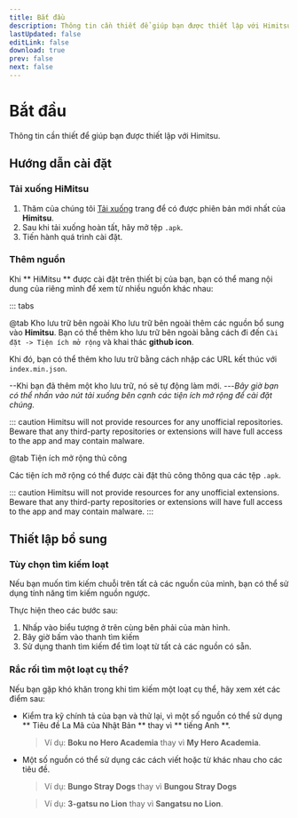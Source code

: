 ```yaml
---
title: Bắt đầu
description: Thông tin cần thiết để giúp bạn được thiết lập với Himitsu.
lastUpdated: false
editLink: false
download: true
prev: false
next: false
---
```




# Bắt đầu

Thông tin cần thiết để giúp bạn được thiết lập với Himitsu.

## Hướng dẫn cài đặt

### Tải xuống HiMitsu

1. Thăm của chúng tôi [Tải xuống](/download/) trang để có được phiên bản mới nhất của **Himitsu**.
2. Sau khi tải xuống hoàn tất, hãy mở tệp `.apk`.
3. Tiến hành quá trình cài đặt.

### Thêm nguồn

Khi ** HiMitsu ** được cài đặt trên thiết bị của bạn, bạn có thể mang nội dung của riêng mình để xem từ nhiều nguồn khác nhau:


::: tabs

@tab Kho lưu trữ bên ngoài
Kho lưu trữ bên ngoài thêm các nguồn bổ sung vào **Himitsu**. Bạn có thể thêm kho lưu trữ bên ngoài bằng cách đi đến ``Cài đặt -> Tiện ích mở rộng`` và khai thác **github icon**.

Khi đó, bạn có thể thêm kho lưu trữ bằng cách nhập các URL kết thúc với `index.min.json`.

--Khi bạn đã thêm một kho lưu trữ, nó sẽ tự động làm mới.
---*Bây giờ bạn có thể nhấn vào nút tải xuống bên cạnh các tiện ích mở rộng để cài đặt chúng.*

::: caution
Himitsu will not provide resources for any unofficial repositories. Beware that any third-party repositories or extensions will have full access to the app and may contain malware.

@tab Tiện ích mở rộng thủ công

Các tiện ích mở rộng có thể được cài đặt thủ công thông qua các tệp `.apk`.

::: caution
Himitsu will not provide resources for any unofficial extensions. Beware that any third-party repositories or extensions will have full access to the app and may contain malware.
:::

## Thiết lập bổ sung

### Tùy chọn tìm kiếm loạt

Nếu bạn muốn tìm kiếm chuỗi trên tất cả các nguồn của mình, bạn có thể sử dụng tính năng tìm kiếm nguồn ngược.

Thực hiện theo các bước sau:

1. Nhấp vào biểu tượng ở trên cùng bên phải của màn hình.
1. Bây giờ bấm vào thanh tìm kiếm
1. Sử dụng thanh tìm kiếm để tìm loạt từ tất cả các nguồn có sẵn.

### Rắc rối tìm một loạt cụ thể?

Nếu bạn gặp khó khăn trong khi tìm kiếm một loạt cụ thể, hãy xem xét các điểm sau:

* Kiểm tra kỹ chính tả của bạn và thử lại, vì một số nguồn có thể sử dụng ** Tiêu đề La Mã của Nhật Bản ** thay vì ** tiếng Anh **.
  > Ví dụ: **Boku no Hero Academia** thay vì **My Hero Academia**.

* Một số nguồn có thể sử dụng các cách viết hoặc từ khác nhau cho các tiêu đề.
  > Ví dụ: **Bungo Stray Dogs** thay vì **Bungou Stray Dogs**

  > Ví dụ: **3-gatsu no Lion** thay vì **Sangatsu no Lion**.

